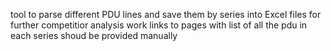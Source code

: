 tool to parse different PDU lines and save them by series into Excel files for further competitior analysis work
links to pages with list of all the pdu in each series shoud be provided manually

